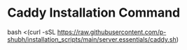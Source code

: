 # Caddy Installation Command

bash <(curl -sSL https://raw.githubusercontent.com/p-shubh/installation_scripts/main/server.essentials/caddy.sh)

